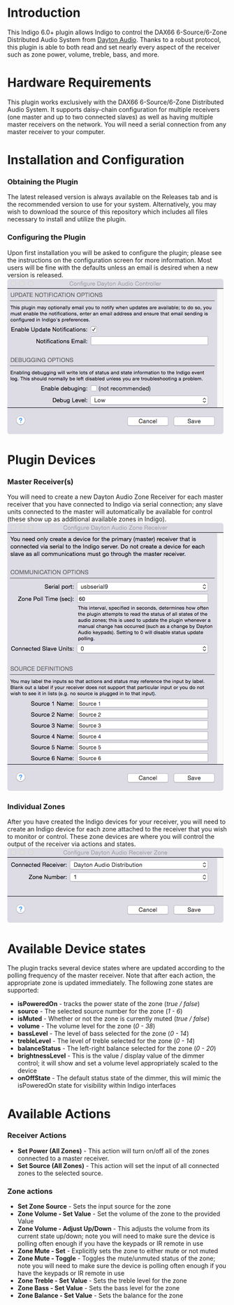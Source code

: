 # Introduction
This Indigo 6.0+ plugin allows Indigo to control the DAX66 6-Source/6-Zone Distributed Audio System from [Dayton Audio](http://www.daytonaudio.com/). Thanks to a robust protocol, this plugin is able to both read and set nearly every aspect of the receiver such as zone power, volume, treble, bass, and more.

# Hardware Requirements
This plugin works exclusively with the DAX66 6-Source/6-Zone Distributed Audio System. It supports daisy-chain configuration for multiple receivers (one master and up to two connected slaves) as well as having multiple master receivers on the network. You will need a serial connection from any master receiver to your computer.

# Installation and Configuration
### Obtaining the Plugin
The latest released version is always available on the Releases tab and is the recommended version to use for your system. Alternatively, you may wish to download the source of this repository which includes all files necessary to install and utilize the plugin.

### Configuring the Plugin
Upon first installation you will be asked to configure the plugin; please see the instructions on the configuration screen for more information. Most users will be fine with the defaults unless an email is desired when a new version is released.<br />
![Plugin Configuration Screen](<Documentation/Help/PluginConfigurationScreen.png>)

# Plugin Devices
### Master Receiver(s)
You will need to create a new Dayton Audio Zone Receiver for each master receiver that you have connected to Indigo via serial connection; any slave units connected to the master will automatically be available for control (these show up as additional available zones in Indigo).<br />
![Receiver Configuration Screen](<Documentation/Help/ReceiverDeviceConfigScreen.png>)

### Individual Zones
After you have created the Indigo devices for your receiver, you will need to create an Indigo device for each zone attached to the receiver that you wish to monitor or control. These zone devices are where you will control the output of the receiver via actions and states.<br />
![Zone Configuration Screen](<Documentation/Help/ZoneDeviceConfigScreen.png>)

# Available Device states
The plugin tracks several device states where are updated according to the polling frequency of the master receiver. Note that after each action, the appropriate zone is updated immediately. The following zone states are supported:

- **isPoweredOn** - tracks the power state of the zone (_true / false_)
- **source** - The selected source number for the zone (_1 - 6_)
- **isMuted** - Whether or not the zone is currently muted (_true / false_)
- **volume** - The volume level for the zone (_0 - 38_)
- **bassLevel** - The level of bass selected for the zone (_0 - 14_)
- **trebleLevel** - The level of treble selected for the zone (_0 - 14_)
- **balanceStatus** - The left-right balance selected for the zone (_0 - 20_)
- **brightnessLevel** - This is the value / display value of the dimmer control; it will show and set a volume level appropriately scaled to the device
- **onOffState** - The default status state of the dimmer, this will mimic the isPoweredOn state for visibility within Indigo interfaces

# Available Actions
### Receiver Actions
- **Set Power (All Zones)** - This action will turn on/off all of the zones connected to a master receiver.
- **Set Source (All Zones)** - This action will set the input of all connected zones to the selected source.

### Zone actions
- **Set Zone Source** - Sets the input source for the zone
- **Zone Volume - Set Value** - Set the volume of the zone to the provided Value
- **Zone Volume - Adjust Up/Down** - This adjusts the volume from its current state up/down; note you will need to make sure the device is polling often enough if you have the keypads or IR remote in use
- **Zone Mute - Set** - Explicitly sets the zone to either mute or not muted
- **Zone Mute - Toggle** - Toggles the mute/unmuted status of the zone; note you will need to make sure the device is polling often enough if you have the keypads or IR remote in use
- **Zone Treble - Set Value** - Sets the treble level for the zone
- **Zone Bass - Set Value** - Sets the bass level for the zone
- **Zone Balance - Set Value** - Sets the balance for the zone

